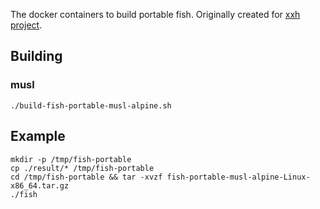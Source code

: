 The docker containers to build portable fish. Originally created for [xxh project](https://github.com/xxh/xxh).

## Building
### musl
```
./build-fish-portable-musl-alpine.sh
```

## Example
```
mkdir -p /tmp/fish-portable
cp ./result/* /tmp/fish-portable 
cd /tmp/fish-portable && tar -xvzf fish-portable-musl-alpine-Linux-x86_64.tar.gz
./fish
```
